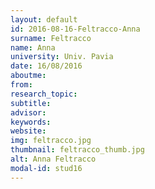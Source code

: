```yaml
---
layout: default 
id: 2016-08-16-Feltracco-Anna
surname: Feltracco
name: Anna
university: Univ. Pavia
date: 16/08/2016
aboutme: 
from: 
research_topic: 
subtitle: 
advisor: 
keywords: 
website: 
img: feltracco.jpg
thumbnail: feltracco_thumb.jpg
alt: Anna Feltracco
modal-id: stud16
---
```

